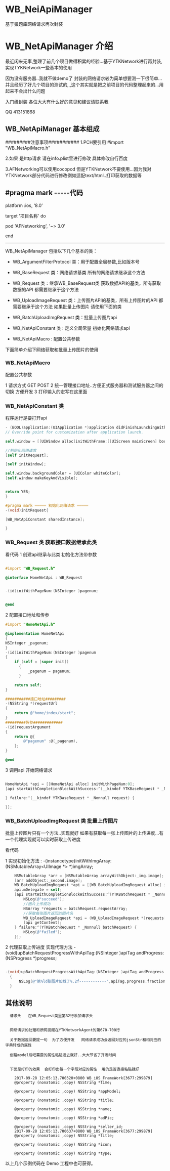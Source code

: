 # WB_NeiApiManager
基于猿题库网络请求再次封装



WB_NetApiManager 介绍
=====================

最近闲来无事,整理了前几个项目做得积累的经验...基于YTKNetwork进行再封装,实现TYKNetwork一些基本的使用

因为没有服务器..我就不做demo了  封装的网络请求较为简单想要测一下很简单...并且经历了好几个项目的测试的,,,这个其实就是把之前项目的代码整理起来的...用起来不会出什么问题

入门级封装  各位大大有什么好的意见和建议请联系我

QQ  413151868


## WB_NetApiManager 基本组成


#########注意事项###########
1.PCH要引用     #import "WB_NetApiMacro.h"

2.如果 是http请求  请在info.plist里进行修改  具体修改自行百度

3.AFNetworking可以使用cocopod   但是YTKNetwork不要使用...因为我对YTKNetwork部分代码进行修改例如适配text/html..打印获取的数据等

#pragma mark   -----代码
-------------------------
platform :ios, ‘8.0’

target '项目名称' do

pod 'AFNetworking', '~> 3.0'

end

----------------------------------


WB_NetApiManager 包括以下几个基本的类：

 * WB_ArgumentFilterProtocol 类：用于配置全局参数,比如版本号
 * WB_BaseRequest 类：网络请求基类  所有的网络请求继承这个方法
 * WB_Request 类：继承WB_BaseRequest类    获取数据API的基类，所有获取数据的API 都需要继承于这个方法
 * WB_UploadImageRequest 类：上传图片API的基类，所有上传图片的API 都需要继承于这个方法  如果批量上传图片  请使用下面的类
 * WB_BatchUploadImgRequest 类：批量上传图片api
 * WB_NetApiConstant 类 :  定义全局常量   初始化网络请求api

* WB_NetApiMacro :  配置公共参数


下面简单介绍下网络获取和批量上传图片的使用

### WB_NetApiMacro

配置公共参数

1  请求方式  GET POST
2  统一管理接口地址..方便正式服务器和测试服务器之间的切换  方便开发
3  打印输入的宏写在这里面

### WB_NetApiConstant 类

程序运行是要打开api

```objectivec
- (BOOL)application:(UIApplication *)application didFinishLaunchingWithOptions:(NSDictionary *)launchOptions {
// Override point for customization after application launch.

self.window = [[UIWindow alloc]initWithFrame:[[UIScreen mainScreen] bounds]];

//初始化网络请求
[self initRequest];

[self initWindow];

self.window.backgroundColor = [UIColor whiteColor];
[self.window makeKeyAndVisible];


return YES;
}

#pragma mark ————— 初始化网络请求 —————
-(void)initRequest{

[WB_NetApiConstant sharedInstance];

}

```
### WB_Request 类   获取接口数据继承此类

看代码
1  创建api继承与此类  初始化方法带参数
```objectivec

#import "WB_Request.h"

@interface HomeNetApi : WB_Request


-(id)initWithPageNum:(NSInteger )pagenum;


@end

```
2  配置接口地址和传参
```objectivec
#import "HomeNetApi.h"

@implementation HomeNetApi
{
NSInteger _pagenum;
}
-(id)initWithPageNum:(NSInteger )pagenum
{
    if (self = [super init])
      {
          _pagenum = pagenum;
      }

    return self;
}

###########接口地址#########
-(NSString *)requestUrl
{
    return @"home/index/start";
}
#########传参#############
-(id)requestArgument
{
    return @{
        @"pagenum" :@(_pagenum),
    };
}

@end

```
3  调用api 开始网络请求
```objectivec

HomeNetApi *api = [[HomeNetApi alloc] initWithPageNum:0];
[api startWithCompletionBlockWithSuccess:^(__kindof YTKBaseRequest * _Nonnull request) {

} failure:^(__kindof YTKBaseRequest * _Nonnull request) {

}];

```

### WB_BatchUploadImgRequest 类   批量上传图片


批量上传图片只有一个方法..实现就好  如果有获取每一张上传图片的上传进度...有一个代理实现就可以实时获取上传进度

看代码

1  实现初始化方法  :   -(instancetype)initWithImgArray:(NSMutableArray<UIImage *> *)imgArray;

```objectivec
    NSMutableArray *arr = [NSMutableArray arrayWithObject:_img.image];
    [arr addObject:_second.image];
    WB_BatchUploadImgRequest *api = [[WB_BatchUploadImgRequest alloc] initWithImgArray:arr];
    api.mDelegate = self;
    [api startWithCompletionBlockWithSuccess:^(YTKBatchRequest * _Nonnull batchRequest) {
        NSLog(@"succeed");
        //图片上传成功
        NSArray *requests = batchRequest.requestArray;
        //获取每张图片返回的图片名
        WB_UploadImageRequest *api = (WB_UploadImageRequest *)requests[0];
        [api getContent];
    } failure:^(YTKBatchRequest * _Nonnull batchRequest) {
        NSLog(@"failed");
    }];

```

2  代理获取上传进度  实现代理方法   -(void)upBatchRequestProgressWithApiTag:(NSInteger )apiTag andProgress:(NSProgress *)progress;
```objectivec

-(void)upBatchRequestProgressWithApiTag:(NSInteger )apiTag andProgress:(NSProgress *)progress
  {
      NSLog(@"第%ld张图片加载了%.2f------------",apiTag,progress.fractionCompleted);
  }

```



## 其他说明
      请求头   在WB_Request类里第32行添加请求头
      
      
      网络请求的处理和断网提醒在YTKNetworkAgent的第670-700行
      
      关于数据返回要提一句  为了方便开发   网络请求成功会返回对应的jsonStr和相对应的字典转成的属性
      
      创建model后吧需要的属性粘贴进去就好..大大节省了开发时间
      
      
      下面是打印的效果  会打印出每一个字段对应的属性  用的是否直接粘贴就好


```  控制台
    2017-09-28 12:05:13.700320+0800 WB_iOS_FrameWork[3677:299879]
    @property (nonatomic ,copy) NSString *time;

    @property (nonatomic ,copy) NSString *appModel;

    @property (nonatomic ,copy) NSString *title;

    @property (nonatomic ,copy) NSString *name;

    @property (nonatomic ,copy) NSString *adPic;

    @property (nonatomic ,copy) NSString *seller_id;
    2017-09-28 12:05:13.700637+0800 WB_iOS_FrameWork[3677:299879]
    @property (nonatomic ,copy) NSString *title;

    @property (nonatomic ,copy) NSString *icon;

    @property (nonatomic ,copy) NSString *type;
```





以上几个示例代码在 Demo 工程中也可获得。
